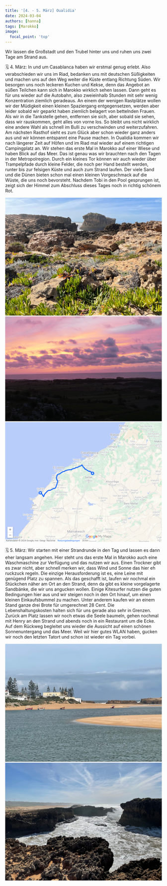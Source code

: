 ```yaml
---
title: '[4. - 5. März] Oualidia'
date: 2024-03-04
authors: [hanna]
tags: [Marokko]
image:
  focal_point: 'top'
---
```

Wir lassen die Großstadt und den Trubel hinter uns und ruhen uns zwei Tage am Strand aus.

<!--more-->

🗓️ 4. März: In und um Casablanca haben wir erstmal genug erlebt. Also verabschieden wir uns im Riad, bedanken uns mit deutschen Süßigkeiten und machen uns auf den Weg weiter die Küste entlang Richtung Süden. Wir besorgen uns noch leckeren Kuchen und Kekse, denn das Angebot an süßen Teilchen kann sich in Marokko wirklich sehen lassen. Dann geht es für uns wieder auf die Autobahn, also zweieinhalb Stunden mit sehr wenig Konzentration ziemlich geradeaus. An einem der wenigen Rastplätze wollen wir der Müdigkeit einen kleinen Spaziergang entgegensetzen, werden aber leider sobald wir geparkt haben ziemlich belagert von bettelnden Frauen. Als wir in die Tankstelle gehen, entfernen sie sich, aber sobald sie sehen, dass wir rauskommen, geht alles von vorne los. So bleibt uns nicht wirklich eine andere Wahl als schnell im Bulli zu verschwinden und weiterzufahren. Am nächsten Rasthof sieht es zum Glück aber schon wieder ganz anders aus und wir können entspannt eine Pause machen. In Oualidia kommen wir nach längerer Zeit auf Höfen und im Riad mal wieder auf einem richtigen Campingplatz an. Wir stehen das erste Mal in Marokko auf einer Wiese und haben Blick auf das Meer. Das ist genau was wir brauchten nach den Tagen in der Metropolregion. Durch ein kleines Tor können wir auch wieder über Trampelpfade durch kleine Felder, die noch per Hand bestellt werden, runter bis zur felsigen Küste und auch zum Strand laufen. Der viele Sand und die Dünen bieten schon mal einen kleinen Vorgeschmack auf die Wüste, die uns noch bevorsteht. Nachdem Tobi in den Pool gesprungen ist, zeigt sich der Himmel zum Abschluss dieses Tages noch in richtig schönem Rot.

<img src="Fels.jpg" alt="Felsige Küste" caption="">

<img src="Sonnenuntergang.jpg" alt="Sonnenuntergang" caption=" ">

<img src="Route_04.03.24.jpg" alt="Route" caption=" ">

🗓️ 5. März: Wir starten mit einer Strandrunde in den Tag und lassen es dann eher langsam angehen. Hier steht uns das erste Mal in Marokko auch eine Waschmaschine zur Verfügung und das nutzen wir aus. Einen Trockner gibt es zwar nicht, aber schnell merken wir, dass Wind und Sonne das hier eh ruckzuck regeln. Die einzige Herausforderung ist es, eine Leine mit genügend Platz zu spannen. Als das geschafft ist, laufen wir nochmal ein Stückchen näher am Ort an den Strand, denn da gibt es kleine vorgelagerte Sandbänke, die wir uns angucken wollen. Einige Kitesurfer nutzen die guten Bedingungen hier aus und wir steigen noch in den Ort hinauf, um einen kleinen Einkaufsbummel zu machen. Unter anderem kaufen wir an einem Stand ganze drei Brote für umgerechnet 28 Cent. Die Lebenshaltungskosten halten sich für uns gerade also sehr in Grenzen. Zurück am Platz lassen wir noch etwas die Seele baumeln, gehen nochmal mit Henry an den Strand und abends noch in ein Restaurant um die Ecke. Auf dem Rückweg begleitet uns wieder die Aussicht auf einen schönen Sonnenuntergang und das Meer. Weil wir hier gutes WLAN haben, gucken wir noch den letzten Tatort und schon ist wieder ein Tag vorbei.

<img src="Sandbank.jpg" alt="Sandbank" caption="">

<img src="Meer.jpg" alt="Meer" caption="">